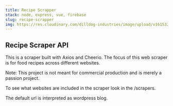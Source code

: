 ```yaml
---
title: Recipe Scrapper
stack: node, express, vue, firebase
slug: recipe-scrapper
img: https://res.cloudinary.com/dilldog-industries/image/upload/v1615326852/food-stock/4.jpg
---
```


## Recipe Scraper API

This is a scraper built with Axios and Cheerio. The focus of this web scraper is for food recipes across different websites.

Note: This project is not meant for commercial production and is merely a passion project.

To see what websites are included in the scraper look in the /scrapers.

The default url is interpreted as wordpress blog.
